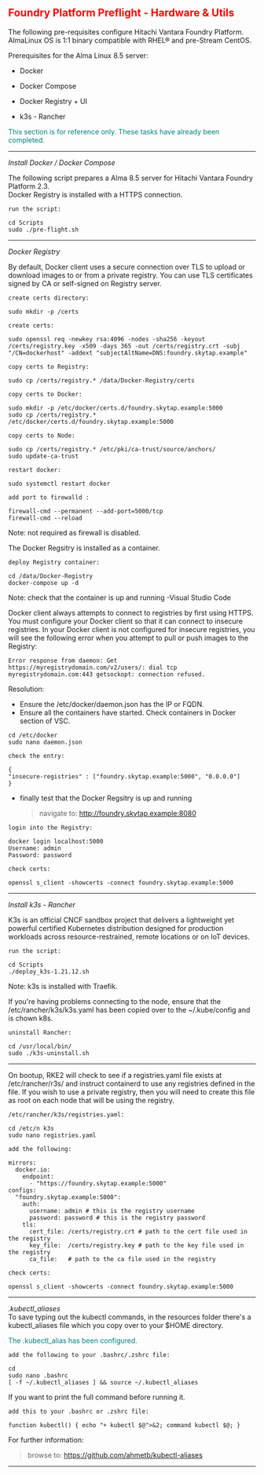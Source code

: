 ## <font color='red'>Foundry Platform Preflight - Hardware & Utils</font>  

The following pre-requisites configure Hitachi Vantara Foundry Platform. 
AlmaLinux OS is 1:1 binary compatible with RHEL® and pre-Stream CentOS.

Prerequisites for the Alma Linux 8.5 server:
* Docker
* Docker Compose
* Docker Registry + UI 

* k3s - Rancher

<font color='teal'>This section is for reference only. These tasks have already been completed.</font>

---

<em>Install Docker / Docker Compose</em>

The following script prepares a Alma 8.5 server for Hitachi Vantara Foundry Platform 2.3.  
Docker Registry is installed with a HTTPS connection.

``run the script:``
```
cd Scripts
sudo ./pre-flight.sh
```

--- 

<em>Docker Registry</em>

By default, Docker client uses a secure connection over TLS to upload or download images to or from a private registry. You can use TLS certificates signed by CA or self-signed on Registry server.

``create certs directory:``
```
sudo mkdir -p /certs
```
``create certs:``
```
sudo openssl req -newkey rsa:4096 -nodes -sha256 -keyout /certs/registry.key -x509 -days 365 -out /certs/registry.crt -subj "/CN=dockerhost" -addext "subjectAltName=DNS:foundry.skytap.example"
```

``copy certs to Registry:``
```
sudo cp /certs/registry.* /data/Docker-Registry/certs
```

``copy certs to Docker:``
```
sudo mkdir -p /etc/docker/certs.d/foundry.skytap.example:5000
sudo cp /certs/registry.* /etc/docker/certs.d/foundry.skytap.example:5000
```

``copy certs to Node:``
```
sudo cp /certs/registry.* /etc/pki/ca-trust/source/anchors/
sudo update-ca-trust
```

``restart docker:``
```
sudo systemctl restart docker
```

``add port to firewalld :``
```
firewall-cmd --permanent --add-port=5000/tcp
firewall-cmd --reload
```
Note: not required as firewall is disabled.

The Docker Regsitry is installed as a container.

``deploy Registry container:``
```
cd /data/Docker-Registry
docker-compose up -d
```
Note: check that the container is up and running -Visual Studio Code

Docker client always attempts to connect to registries by first using HTTPS. You must configure your Docker client so that it can connect to insecure registries. In your Docker client is not configured for insecure registries, you will see the following error when you attempt to pull or push images to the Registry:  

```Error response from daemon: Get https://myregistrydomain.com/v2/users/: dial tcp myregistrydomain.com:443 getsockopt: connection refused.```

Resolution: 
* Ensure the /etc/docker/daemon.json has the IP or FQDN. 
* Ensure all the containers have started. Check containers in Docker section of VSC.

```
cd /etc/docker
sudo nano daemon.json
```

``check the entry:``
```
{
"insecure-registries" : ["foundry.skytap.example:5000", "0.0.0.0"]
}
```

* finally test that the Docker Regsitry is up and running

  > navigate to: http://foundry.skytap.example:8080

``login into the Registry:``
```
docker login localhost:5000
Username: admin
Password: password  
```

``check certs:``
```
openssl s_client -showcerts -connect foundry.skytap.example:5000
```

---

<em>Install k3s - Rancher</em> 

K3s is an official CNCF sandbox project that delivers a lightweight yet powerful certified Kubernetes distribution designed for production workloads across resource-restrained, remote locations or on IoT devices.

``run the script:``
```
cd Scripts
./deploy_k3s-1.21.12.sh
```
Note: k3s is installed with Traefik. 

If you're having problems connecting to the node, ensure that the /etc/rancher/k3s/k3s.yaml has been copied over to the ~/.kube/config and is chown k8s. 


``uninstall Rancher:``
```
cd /usr/local/bin/
sudo ./k3s-uninstall.sh
```

---

On bootup, RKE2 will check to see if a registries.yaml file exists at /etc/rancher/r3s/ and instruct containerd to use any registries defined in the file. If you wish to use a private registry, then you will need to create this file as root on each node that will be using the registry.

``/etc/rancher/k3s/registries.yaml:``
```
cd /etc/n k3s
sudo nano registries.yaml
```

``add the following:``
```
mirrors:
  docker.io:
    endpoint:
      - "https://foundry.skytap.example:5000"
configs:
  "foundry.skytap.example:5000":
    auth:
      username: admin # this is the registry username
      password: password # this is the registry password
    tls:
      cert_file: /certs/registry.crt # path to the cert file used in the registry
      key_file:  /certs/registry.key # path to the key file used in the registry
      ca_file:   # path to the ca file used in the registry
```

``check certs:``
```
openssl s_client -showcerts -connect foundry.skytap.example:5000
```

---

<em>.kubectl_aliases</em>  
To save typing out the kubectl commands, in the resources folder there's a kubectl_aliases file which you copy over to your $HOME directory.

<font color='teal'>The .kubectl_alias has been configured.</font>

``add the following to your .bashrc/.zshrc file:``
```
cd 
sudo nano .bashrc
[ -f ~/.kubectl_aliases ] && source ~/.kubectl_aliases
```

If you want to print the full command before running it.   

``add this to your .bashrc or .zshrc file:``
```
function kubectl() { echo "+ kubectl $@">&2; command kubectl $@; }
```

For further information:

> browse to: https://github.com/ahmetb/kubectl-aliases

--- 